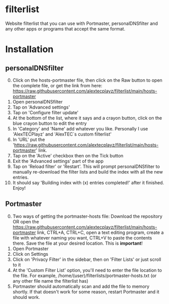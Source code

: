 # filterlist

Website filterlist that you can use with Portmaster, personalDNSfilter and any other apps or programs that accept the same format.

# Installation
## personalDNSfilter
0. Click on the hosts-portmaster file, then click on the Raw button to open the complete file, or get the link from here: https://raw.githubusercontent.com/alextecplayz/filterlist/main/hosts-portmaster
1. Open personalDNSfilter
2. Tap on 'Advanced settings'
3. Tap on 'Configure filter update'
4. At the bottom of the list, where it says <new> <new> and a crayon button, click on the blue crayon button to edit the entry
5. In 'Category' and 'Name' add whatever you like. Personally I use 'AlexTECPlayz' and 'AlexTEC`s custom filterlist'
6. In 'URL' put the 'https://raw.githubusercontent.com/alextecplayz/filterlist/main/hosts-portmaster' link.
7. Tap on the 'Active' checkbox then on the Tick button
8. Exit the 'Advanced settings' part of the app
9. Tap on 'Reload filter' or 'Restart'. This will prompt personalDNSfilter to manually re-download the filter lists and build the index with all the new entries.
10. It should say 'Building index with (x) entries completed!' after it finished. Enjoy!
  
## Portmaster
0. Two ways of getting the portmaster-hosts file: Download the repository OR open the https://raw.githubusercontent.com/alextecplayz/filterlist/main/hosts-portmaster link, CTRL+A, CTRL+C, open a text editing program, create a file with whatever naming you want, CTRL+V to paste the contents there. Save the file at your desired location. This is **important**!
1. Open Portmaster
2. Click on Settings
3. Click on 'Privacy Filter' in the sidebar, then on 'Filter Lists' or just scroll to it
4. At the 'Custom Filter List' option, you'll need to enter the file location to the file. For example, /home/(user)/filterlists/portmaster-hosts.txt (or any other file name the filterlist has)
5. Portmaster should automatically scan and add the file to memory shortly. If that doesn't work for some reason, restart Portmaster and it should work.
